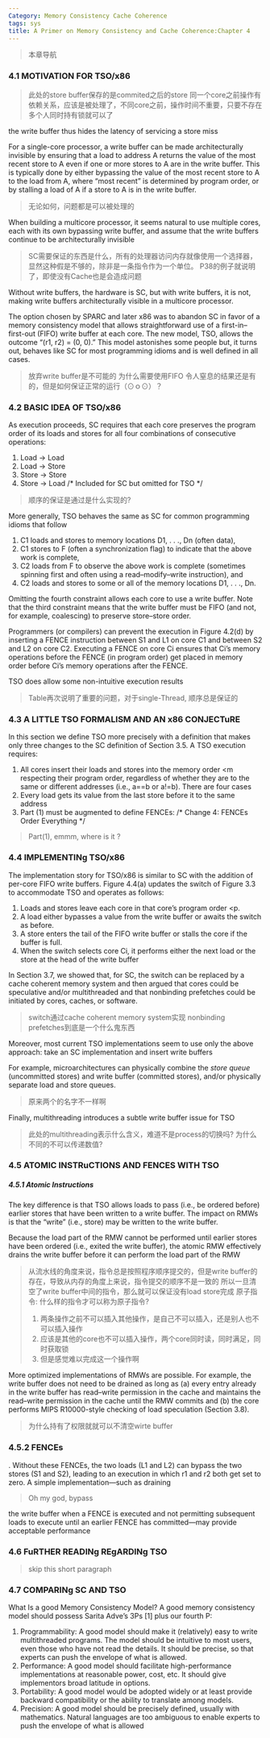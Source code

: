 ```yaml
---
Category: Memory Consistency Cache Coherence
tags: sys
title: A Primer on Memory Consistency and Cache Coherence:Chapter 4
---
```


> 本章导航
### 4.1 MOTIVATION FOR TSO/x86
> 此处的store buffer保存的是commited之后的store
> 同一个core之前操作有依赖关系，应该是被处理了，不同core之前，操作时间不重要，只要不存在多个人同时持有锁就可以了

the write buffer thus hides the latency of servicing a store miss

For a single-core processor, a write buffer can be made architecturally invisible by ensuring
that a load to address A returns the value of the most recent store to A even if one or more stores to
A are in the write buffer. This is typically done by either bypassing the value of the most recent store
to A to the load from A, where “most recent” is determined by program order, or by stalling a load
of A if a store to A is in the write buffer.
> 无论如何，问题都是可以被处理的

When building a multicore processor, it seems natural to use multiple cores, each with its own
bypassing write buffer, and assume that the write buffers continue to be architecturally invisible
> SC需要保证的东西是什么，所有的处理器访问内存就像使用一个选择器，显然这种假是不够的，除非是一条指令作为一个单位。
> P38的例子就说明了，即使没有Cache也是会造成问题

Without write buffers, the hardware is SC, but with write buffers, it is not,
making write buffers architecturally visible in a multicore processor.

The option chosen by SPARC and later x86 was to abandon SC in favor of a memory consistency model that allows
straightforward use of a first-in–first-out (FIFO) write buffer at each core.
The new model, TSO, allows the outcome “(r1, r2) = (0, 0).” This model astonishes some people
but, it turns out, behaves like SC for most programming idioms and is well defined in all cases.
> 放弃write buffer是不可能的
> 为什么需要使用FIFO
> 令人窒息的结果还是有的，但是如何保证正常的运行（⊙ｏ⊙）？

### 4.2 BASIC IDEA OF TSO/x86
As execution proceeds, SC requires that each core preserves the program order of its loads and stores
for all four combinations of consecutive operations:
1. Load → Load
1. Load → Store
1. Store → Store
1. Store → Load /* Included for SC but omitted for TSO */
> 顺序的保证是通过是什么实现的?

More generally, TSO behaves the same as SC for common programming idioms that follow
1. C1 loads and stores to memory locations D1, . . ., Dn (often data),
2. C1 stores to F (often a synchronization flag) to indicate that the above work is complete,
3. C2 loads from F to observe the above work is complete (sometimes spinning first and often using a read–modify–write instruction), and
4. C2 loads and stores to some or all of the memory locations D1, . . ., Dn.

Omitting the fourth constraint allows each core to use a
write buffer. Note that the third constraint means that the write buffer must be FIFO (and not, for
example, coalescing) to preserve store–store order.

Programmers (or compilers) can prevent the execution in Figure 4.2(d) by inserting a
FENCE instruction between S1 and L1 on core C1 and between S2 and L2 on core C2. Executing
a FENCE on core Ci ensures that Ci’s memory operations before the FENCE (in program order)
get placed in memory order before Ci’s memory operations after the FENCE.

TSO does allow some non-intuitive execution results
> Table再次说明了重要的问题，对于single-Thread, 顺序总是保证的

### 4.3 A LITTLE TSO FORMALISM AND AN x86 CONJECTuRE
In this section we define TSO more precisely with a definition that makes only three changes to the
SC definition of Section 3.5.
A TSO execution requires:
1. All cores insert their loads and stores into the memory order \<m respecting their program
order, regardless of whether they are to the same or different addresses (i.e., a==b or a!=b). There
are four cases
2. Every load gets its value from the last store before it to the same address
3. Part (1) must be augmented to define FENCEs: /* Change 4: FENCEs Order Everything */

> Part(1), emmm, where is it ?

### 4.4 IMPLEMENTINg TSO/x86
The implementation story for TSO/x86 is similar to SC with the addition of per-core FIFO write
buffers. Figure 4.4(a) updates the switch of Figure 3.3 to accommodate TSO and operates as
follows:
1. Loads and stores leave each core in that core’s program order \<p.
2. A load either bypasses a value from the write buffer or awaits the switch as before.
2. A store enters the tail of the FIFO write buffer or stalls the core if the buffer is full.
2. When the switch selects core Ci, it performs either the next load or the store at the head
of the write buffer

In Section 3.7, we showed that, for SC, the switch can be replaced by a cache coherent
memory system and then argued that cores could be speculative and/or multithreaded and that nonbinding prefetches could be initiated by cores, caches, or software.
> switch通过cache coherent memory system实现
> nonbinding prefetches到底是一个什么鬼东西

Moreover, most current TSO implementations seem to use only the above
approach: take an SC implementation and insert write buffers

 For example, microarchitectures can physically
combine the *store queue* (uncommitted stores) and write buffer (committed stores), and/or physically separate load and store queues.
> 原来两个的名字不一样啊

Finally, multithreading introduces a subtle write buffer issue for TSO
> 此处的multithreading表示什么含义，难道不是process的切换吗? 为什么不同的不可以传递数值?

### 4.5 ATOMIC INSTRuCTIONS AND FENCES WITH TSO

##### 4.5.1 Atomic Instructions
The key difference is that TSO allows loads to pass (i.e., be ordered before)
earlier stores that have been written to a write buffer. The impact on RMWs is that the “write” (i.e.,
store) may be written to the write buffer.

Because the load part of the RMW cannot be performed until earlier stores have been ordered (i.e., exited the write buffer),
the atomic RMW effectively drains the write buffer before it can perform the load part of the RMW
> 从流水线的角度来说，指令总是按照程序顺序提交的，但是write buffer的存在，导致从内存的角度上来说，指令提交的顺序不是一致的
> 所以一旦清空了write buffer中间的指令，那么就可以保证没有load store完成
> 原子指令: 什么样的指令才可以称为原子指令? 
> 1. 两条操作之前不可以插入其他操作，是自己不可以插入，还是别人也不可以插入操作
> 2. 应该是其他的core也不可以插入操作，两个core同时读，同时满足，同时获取锁
> 3. 但是感觉难以完成这一个操作啊

More optimized implementations of RMWs are possible. For example, the write buffer does
not need to be drained as long as (a) every entry already in the write buffer has read–write permission in the cache and maintains the read–write permission in the cache until the RMW commits
and (b) the core performs MIPS R10000-style checking of load speculation (Section 3.8).
> 为什么持有了权限就就可以不清空wirte buffer


### 4.5.2 FENCEs
. Without these FENCEs, the two loads (L1 and L2) can bypass the two stores (S1 and S2),
leading to an execution in which r1 and r2 both get set to zero. 
A simple implementation—such as draining
> Oh my god, bypass 

the write buffer when a FENCE is executed and not permitting subsequent loads to execute until
an earlier FENCE has committed—may provide acceptable performance
### 4.6 FuRTHER READINg REgARDINg TSO
> skip this short paragraph

### 4.7 COMPARINg SC AND TSO
What Is a good Memory Consistency Model?
A good memory consistency model should possess Sarita Adve’s 3Ps [1] plus our fourth P:
1. Programmability: A good model should make it (relatively) easy to write multithreaded
programs. The model should be intuitive to most users, even those who have not read the
details. It should be precise, so that experts can push the envelope of what is allowed.
2. Performance: A good model should facilitate high-performance implementations at reasonable power, cost, etc. It should give implementors broad latitude in options.
3. Portability: A good model would be adopted widely or at least provide backward compatibility or the ability to translate among models.
4. Precision: A good model should be precisely defined, usually with mathematics. Natural
languages are too ambiguous to enable experts to push the envelope of what is allowed




